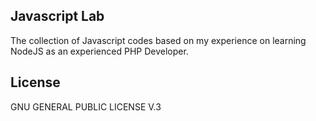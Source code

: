 ## Javascript Lab

The collection of Javascript codes based on my experience on learning NodeJS as an experienced PHP Developer.

## License
GNU GENERAL PUBLIC LICENSE V.3
